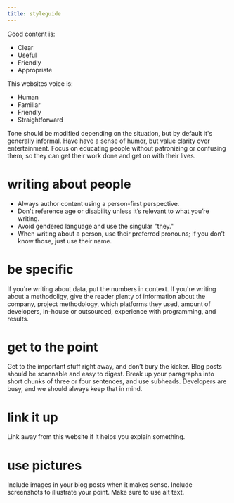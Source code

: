 ```yaml
---
title: styleguide
---
```


Good content is:

* Clear
* Useful
* Friendly
* Appropriate

This websites voice is:

* Human
* Familiar
* Friendly
* Straightforward

Tone should be modified depending on the situation, but by default it's generally informal. Have have a sense of humor, but value clarity over entertainment. Focus on educating people without patronizing or confusing them, so they can get their work done and get on with their lives.

# writing about people

* Always author content using a person-first perspective. 
* Don't reference age or disability unless it’s relevant to what you’re writing.
* Avoid gendered language and use the singular "they."
* When writing about a person, use their preferred pronouns; if you don’t know those, just use their name.

# be specific

If you're writing about data, put the numbers in context. If you're writing about a methodoligy, give the reader plenty of information about the company, project methodology, which platforms they used, amount of developers, in-house or outsourced, experience with programming, and results.

# get to the point

Get to the important stuff right away, and don’t bury the kicker. Blog posts should be scannable and easy to digest. Break up your paragraphs into short chunks of three or four sentences, and use subheads. Developers are busy, and we should always keep that in mind.

# link it up

Link away from this website if it helps you explain something.

# use pictures

Include images in your blog posts when it makes sense. Include screenshots to illustrate your point. Make sure to use alt text.
